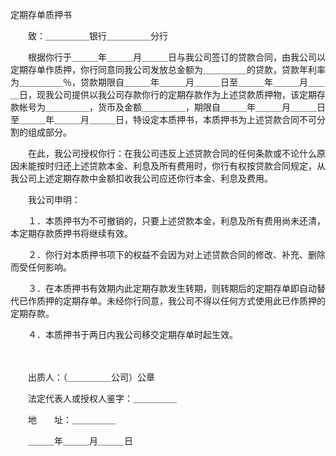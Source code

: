



定期存单质押书



 

　　致：＿＿＿＿＿银行＿＿＿＿＿分行

　　根据你行于＿＿＿年＿＿＿月＿＿＿日与我公司签订的贷款合同，由我公司以定期存单作质押，你行同意同我公司发放总金额为＿＿＿＿＿的贷款，贷款年利率为＿＿＿＿＿％，贷款期限自＿＿＿年＿＿＿月＿＿＿日至＿＿＿年＿＿＿月＿＿＿日，现我公司提供以我公司存款你行的定期存款作为上述贷款质押物，该定期存款帐号为＿＿＿＿＿，货币及金额＿＿＿＿＿，期限自＿＿＿年＿＿＿月＿＿＿日至＿＿＿年＿＿＿月＿＿＿日，特设定本质押书，本质押书为上述贷款合同不可分割的组成部分。

　　在此，我公司授权你行：在我公司违反上述贷款合同的任何条款或不论什么原因未能按时归还上述贷款本金、利息及所有费用时，你行有权按贷款合同规定，从我公司上述定期存款中金额扣收我公司应还你行本金、利息及费用。

　　我公司申明：

　　１．本质押书为不可撤销的，只要上述贷款本金，利息及所有费用尚未还清，本定期存款质押书将继续有效。

　　２．你行对本质押书项下的权益不会因为对上述贷款合同的修改、补充、删除而受任何影响。

　　３．在本质押书有效期内此定期存款发生转期，则转期后的定期存单即自动替代已作质押的定期存单。未经你行同意，我公司不得以任何方式使用此已作质押的定期存款。

　　４．本质押书于两日内我公司移交定期存单时起生效。　　

　　

　　出质人：（＿＿＿＿＿公司）公章

　　法定代表人或授权人鉴字：＿＿＿＿＿

　　地　　址：＿＿＿＿＿

　　＿＿＿年＿＿＿月＿＿＿日